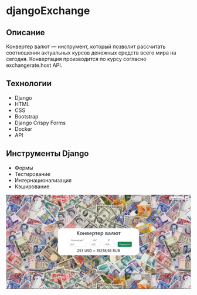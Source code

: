 # djangoExchange

## Описание
Конвертер валют — инструмент, который позволит рассчитать соотношения актуальных курсов денежных средств всего мира на сегодня.
Конвертация производится по курсу согласно exchangerate.host API.

## Технологии
* Django
* HTML
* CSS
* Bootstrap
* Django Crispy Forms
* Docker
* API

## Инструменты Django
* Формы
* Тестирование
* Интернационализация
* Кэширование

![Страница конвертера](page.jpg)
